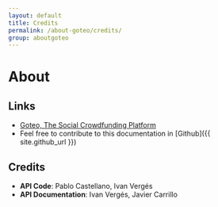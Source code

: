 ```yaml
---
layout: default
title: Credits
permalink: /about-goteo/credits/
group: aboutgoteo
---
```

# About

## Links
- [Goteo, The Social Crowdfunding Platform](http://goteo.org/)
- Feel free to contribute to this documentation in [Github]({{ site.github_url }})

## Credits

- **API Code**: Pablo Castellano, Ivan Vergés
- **API Documentation**: Ivan Vergés, Javier Carrillo

